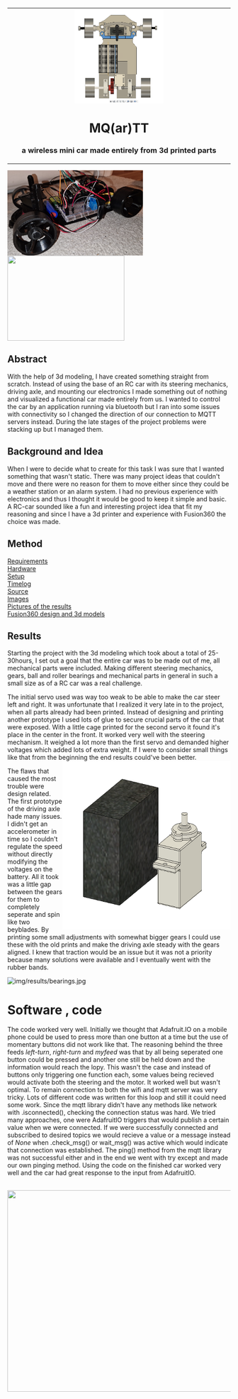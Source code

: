 
<table align="center"><tr><td align="center" width="9999">
<img src="img/3d models/upper_view_with_breadboard.png" align="center" width="200" alt="img/3d models/upper_view_with_breadboard.png">

# MQ(ar)TT 

### a wireless mini car made entirely from 3d printed parts 
</td></tr></table>



 <img align="center" width="306" height="192" src="img/results/sideview_finished.png"> <img align="center" width="264" height="192" src="img/results/sidepic_low.jpg">

    
## Abstract
With the help of 3d modeling, I have created something straight from scratch. Instead of using the base of an RC car with its steering mechanics, driving axle, and mounting our electronics I made something out of nothing and visualized a functional car made entirely from us.
I wanted to control the car by an application running via bluetooth but I ran into some issues with connectivity so I changed the direction of our connection to MQTT servers instead. During the late stages of the project problems were stacking up but I managed them.

## Background and Idea
When I were to decide what to create for this task I was sure that I wanted something that wasn't static. There was many project ideas that couldn't move and there were no reason for them to move either since they could be a weather station or an alarm system. I had no previous experience with electronics and thus I thought it would be good to keep it simple and basic. A RC-car sounded like a fun and interesting project idea that fit my reasoning and since I have a 3d printer and experience with Fusion360 the choice was made.

## Method

[Requirements](./doc/requirements.md)  \
[Hardware](./doc/hardware.md)  \
[Setup](./doc/setup.md)  \
[Timelog](./doc/timelog.md)  \
[Source](./src)  \
[Images](./img)  \
[Pictures of the results](./img/results)  \
[Fusion360 design and 3d models](./img/3d%20models)

## Results

Starting the project with the 3d modeling which took about a total of 25-30hours, I set out a goal that the entire car was to be made out of me, all mechanical parts were included. Making different steering mechanics, gears, ball and roller bearings and mechanical parts in general in such a small size as of a RC car was a real challenge.

The initial servo used was way too weak to be able to make the car steer left and right. It was unfortunate that I realized it very late in to the project, when all parts already had been printed. Instead of designing and printing another prototype I used lots of glue to secure crucial parts of the car that were exposed. With a little cage printed for the second servo it found it's place in the center in the front. It worked very well with the steering mechanism. It weighed a lot more than the first servo and demanded higher voltages which added lots of extra weight. If I were to consider small things like that from the beginning the end results could've been better.  <img align="right" width="380" height="380" src="img/3d models/servo_size_difference.png">

The flaws that caused the most trouble were design related. The first prototype of the driving axle hade many issues. I didn't get an accelerometer in time so I couldn't regulate the speed without directly modifying the voltages on the battery. All it took was a little gap between the gears for them to completely seperate and spin like two beyblades. By printing some small adjustments with somewhat bigger gears I could use these with the old prints and make the driving axle steady with the gears aligned.
I knew that traction would be an issue but it was not a priority because many solutions were available and I eventually went with the rubber bands.




 <img src="img/results/bearings.jpg" alt="img/results/bearings.jpg" width="334" height="298">



# Software , code
The code worked very well. Initially we thought that Adafruit.IO on a mobile phone could be used to press more than one button at a time but the use of momentary buttons did not work like that. The reasoning behind the three feeds *left-turn*, *right-turn* and *myfeed* was that by all being seperated one button could be pressed and another one still be held down and the information would reach the lopy. This wasn't the case and instead of buttons only triggering one function each, some values being recieved would activate both the steering and the motor. It worked well but wasn't optimal.
To remain connection to both the wifi and mqtt server was very tricky. Lots of different code was written for this loop and still it could need some work. Since the mqtt library didn't have any methods like network with .isconnected(), checking the connection status was hard. We tried many approaches, one were AdafruitIO triggers that would publish a certain value when we were connected. If we were successfully connected and subscribed to desired topics we would recieve a value or a message instead of *None* when .check_msg() or wait_msg() was active which would indicate that connection was established. The ping() method from the mqtt library was not successful either and in the end we went with try except and made our own pinging method. Using the code on the finished car worked very well and the car had great response to the input from AdafruitIO.

<br/>


<img align="center" width="612" height="454" src="img/results/car_overview.jpg">
